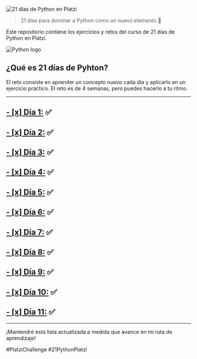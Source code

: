 ![21 días de Python en Platzi](https://i.imgur.com/QpNszHu.png)

> 21 días para dominar a Python como un nuevo elemento 🚀

Este repositorio contiene los ejercicios y retos del curso de 21 días de Python en Platzi.

![Python logo](https://i.imgur.com/W3pkado.png)

## ¿Qué es 21 días de Pyhton?
El reto consiste en aprender un concepto nuevo cada día y aplicarlo en un ejercicio práctico. El reto es de 4 semanas, pero puedes hacerlo a tu ritmo.

***

## [- [x] Día 1:](https://github.com/brayanrodallega/21-days-python-platzi/tree/main/dia1) ✅

## [- [x] Día 2:](https://github.com/brayanrodallega/21-days-python-platzi/tree/main/dia2) ✅

## [- [x] Día 3:](https://github.com/brayanrodallega/21-days-python-platzi/tree/main/dia3) ✅

## [- [x] Día 4:](https://github.com/brayanrodallega/21-days-python-platzi/tree/main/dia4) ✅

## [- [x] Día 5:](https://github.com/brayanrodallega/21-days-python-platzi/tree/main/dia5) ✅

## [- [x] Día 6:](https://github.com/brayanrodallega/21-days-python-platzi/tree/main/dia6) ✅

## [- [x] Día 7:](https://github.com/brayanrodallega/21-days-python-platzi/tree/main/dia7) ✅

## [- [x] Día 8:](https://github.com/brayanrodallega/21-days-python-platzi/tree/main/dia8) ✅

## [- [x] Día 9:](https://github.com/brayanrodallega/21-days-python-platzi/tree/main/dia9) ✅

## [- [x] Día 10:](https://github.com/brayanrodallega/21-days-python-platzi/tree/main/dia10) ✅

## [- [x] Día 11:](https://github.com/brayanrodallega/21-days-python-platzi/tree/main/dia11) ✅

***

¡Mantendré esta lista actualizada a medida que avance en mi ruta de aprendizaje!

#PlatziChallenge #21PythonPlatzi